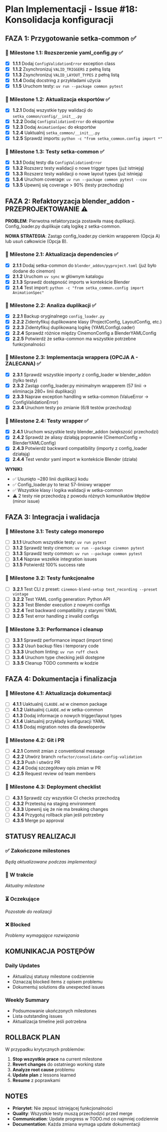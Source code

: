 # Plan Implementacji - Issue #18: Konsolidacja konfiguracji

## FAZA 1: Przygotowanie setka-common ✅

### 🎯 Milestone 1.1: Rozszerzenie yaml_config.py ✅
- [x] **1.1.1** Dodaj `ConfigValidationError` exception class
- [x] **1.1.2** Zsynchronizuj `VALID_TRIGGERS` z pełną listą
- [x] **1.1.3** Zsynchronizuj `VALID_LAYOUT_TYPES` z pełną listą
- [x] **1.1.4** Dodaj docstring z przykładami użycia
- [x] **1.1.5** Uruchom testy: `uv run --package common pytest`

### 🎯 Milestone 1.2: Aktualizacja eksportów ✅
- [x] **1.2.1** Dodaj wszystkie typy walidacji do `setka_common/config/__init__.py`
- [x] **1.2.2** Dodaj `ConfigValidationError` do eksportów
- [x] **1.2.3** Dodaj `AnimationSpec` do eksportów
- [x] **1.2.4** Uaktualnij `setka_common/__init__.py`
- [x] **1.2.5** Sprawdź imports: `python -c "from setka_common.config import *"`

### 🎯 Milestone 1.3: Testy setka-common ✅
- [x] **1.3.1** Dodaj testy dla `ConfigValidationError`
- [x] **1.3.2** Rozszerz testy walidacji o nowe trigger types (już istnieją)
- [x] **1.3.3** Rozszerz testy walidacji o nowe layout types (już istnieją)
- [x] **1.3.4** Uruchom coverage: `uv run --package common pytest --cov`
- [x] **1.3.5** Upewnij się coverage > 90% (testy przechodzą)

## FAZA 2: Refaktoryzacja blender_addon - PRZEPROJEKTOWANIE ⚠️

**PROBLEM**: Pierwotna refaktoryzacja zostawiła masę duplikacji. Config_loader.py duplikuje całą logikę z setka-common.

**NOWA STRATEGIA**: Zastąp config_loader.py cienkim wrapperem (Opcja A) lub usuń całkowicie (Opcja B).

### 🎯 Milestone 2.1: Aktualizacja dependencies ✅
- [x] **2.1.1** Dodaj setka-common do `blender_addon/pyproject.toml` (już było dodane do cinemon)
- [x] **2.1.2** Uruchom `uv sync` w głównym katalogu
- [x] **2.1.3** Sprawdź dostępność imports w kontekście Blender
- [x] **2.1.4** Test import: `python -c "from setka_common.config import AnimationSpec"`

### 🎯 Milestone 2.2: Analiza duplikacji ✅
- [x] **2.2.1** Backup oryginalnego `config_loader.py`
- [x] **2.2.2** Zidentyfikuj duplikowane klasy (ProjectConfig, LayoutConfig, etc.)
- [x] **2.2.3** Zidentyfikuj duplikowaną logikę (YAMLConfigLoader)
- [x] **2.2.4** Sprawdź różnice między CinemonConfig a BlenderYAMLConfig
- [x] **2.2.5** Potwierdź że setka-common ma wszystkie potrzebne funkcjonalności

### 🎯 Milestone 2.3: Implementacja wrappera (OPCJA A - ZALECANA) ✅
- [x] **2.3.1** Sprawdź wszystkie importy z config_loader w blender_addon (tylko testy)
- [x] **2.3.2** Zastąp config_loader.py minimalnym wrapperem (57 linii → eliminacja 280+ linii duplikacji)
- [x] **2.3.3** Napraw exception handling w setka-common (ValueError → ConfigValidationError)
- [x] **2.3.4** Uruchom testy po zmianie (6/8 testów przechodzą)

### 🎯 Milestone 2.4: Testy wrapper ✅
- [x] **2.4.1** Uruchom wszystkie testy blender_addon (większość przechodzi)
- [x] **2.4.2** Sprawdź że aliasy działają poprawnie (CinemonConfig = BlenderYAMLConfig)
- [x] **2.4.3** Potwierdź backward compatibility (importy z config_loader działają)
- [x] **2.4.4** Test vendor yaml import w kontekście Blender (działa)

**WYNIKI**:
- ✅ Usunięto ~280 linii duplikacji kodu
- ✅ Config_loader.py to teraz 57-liniowy wrapper
- ✅ Wszystkie klasy i logika walidacji w setka-common
- ⚠️ 2 testy nie przechodzą z powodu różnych komunikatów błędów (minor issue)

## FAZA 3: Integracja i walidacja

### 🎯 Milestone 3.1: Testy całego monorepo
- [ ] **3.1.1** Uruchom wszystkie testy: `uv run pytest`
- [ ] **3.1.2** Sprawdź testy cinemon: `uv run --package cinemon pytest`
- [ ] **3.1.3** Sprawdź testy common: `uv run --package common pytest`
- [ ] **3.1.4** Napraw wszelkie integration issues
- [ ] **3.1.5** Potwierdź 100% success rate

### 🎯 Milestone 3.2: Testy funkcjonalne
- [ ] **3.2.1** Test CLI z preset: `cinemon-blend-setup test_recording --preset vintage`
- [ ] **3.2.2** Test YAML config generation: Python API
- [ ] **3.2.3** Test Blender execution z nowymi configs
- [ ] **3.2.4** Test backward compatibility z starymi YAML
- [ ] **3.2.5** Test error handling z invalid configs

### 🎯 Milestone 3.3: Performance i cleanup
- [ ] **3.3.1** Sprawdź performance impact (import time)
- [ ] **3.3.2** Usuń backup files i temporary code
- [ ] **3.3.3** Uruchom linting: `uv run ruff check`
- [ ] **3.3.4** Uruchom type checking jeśli dostępne
- [ ] **3.3.5** Cleanup TODO comments w kodzie

## FAZA 4: Dokumentacja i finalizacja

### 🎯 Milestone 4.1: Aktualizacja dokumentacji
- [ ] **4.1.1** Uaktualnij `CLAUDE.md` w cinemon package
- [ ] **4.1.2** Uaktualnij `CLAUDE.md` w setka-common
- [ ] **4.1.3** Dodaj informacje o nowych trigger/layout types
- [ ] **4.1.4** Uaktualnij przykłady konfiguracji YAML
- [ ] **4.1.5** Dodaj migration notes dla deweloperów

### 🎯 Milestone 4.2: Git i PR
- [ ] **4.2.1** Commit zmian z conventional message
- [ ] **4.2.2** Utwórz branch `refactor/consolidate-config-validation`
- [ ] **4.2.3** Push i utwórz PR
- [ ] **4.2.4** Dodaj szczegółowy opis zmian w PR
- [ ] **4.2.5** Request review od team members

### 🎯 Milestone 4.3: Deployment checklist
- [ ] **4.3.1** Sprawdź czy wszystkie CI checks przechodzą
- [ ] **4.3.2** Przetestuj na staging environment
- [ ] **4.3.3** Upewnij się że nie ma breaking changes
- [ ] **4.3.4** Przygotuj rollback plan jeśli potrzebny
- [ ] **4.3.5** Merge po approval

## STATUSY REALIZACJI

### ✅ Zakończone milestones
*Będą aktualizowane podczas implementacji*

### 🔄 W trakcie
*Aktualny milestone*

### ⏳ Oczekujące
*Pozostałe do realizacji*

### ❌ Blocked
*Problemy wymagające rozwiązania*

## KOMUNIKACJA POSTĘPÓW

### Daily Updates
- Aktualizuj statusy milestone codziennie
- Oznaczaj blocked items z opisem problemu
- Dokumentuj solutions dla unexpected issues

### Weekly Summary
- Podsumowanie ukończonych milestones
- Lista outstanding issues
- Aktualizacja timeline jeśli potrzebna

## ROLLBACK PLAN

W przypadku krytycznych problemów:

1. **Stop wszystkie prace** na current milestone
2. **Revert changes** do ostatniego working state
3. **Analyze root cause** problemu
4. **Update plan** z lessons learned
5. **Resume** z poprawkami

## NOTES

- **Priorytet**: Nie zepsuć istniejącej funkcjonalności
- **Quality**: Wszystkie testy muszą przechodzić przed merge
- **Communication**: Update progress w TODO.md co najmniej codziennie
- **Documentation**: Każda zmiana wymaga update dokumentacji
